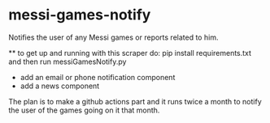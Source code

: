 # messi-games-notify
Notifies the user of any Messi games or reports related to him.

** to get up and running with this scraper do: 
    pip install requirements.txt
    and then run messiGamesNotify.py

- add an email or phone notification component
- add a news component

The plan is to make a github actions part and it runs twice a month to notify the user of the games going on it that month.


